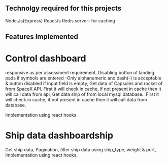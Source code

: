 ## Technolgy required for this projects
Node.Js(Express)
ReactJs
Redis server- for caching


## Features Implemented

# Control dashboard
responsive as per assessment requirement,
Disabling button of landing pads if symbols are entered -Only alphanumeric and dash(-) is acceptable & button disabled if input field is empty,
Get data of Capsules and rocket of from SpaceX API. First it will check in cache, if not present in cache then it will call data from api,
Get data ship of from local mysql database.. First it will check in cache, if not present in cache then it will call data from database,

Implementation using react hooks

# Ship data dashboardship

Get ship data,
Pagination,
filter ship data using ship_type, weight & port,
Implementation using react hooks,





